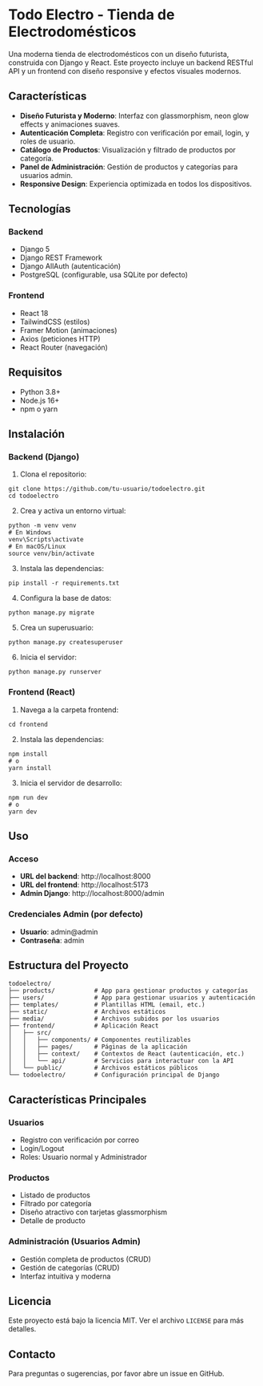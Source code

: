 # Todo Electro - Tienda de Electrodomésticos

Una moderna tienda de electrodomésticos con un diseño futurista, construida con Django y React. Este proyecto incluye un backend RESTful API y un frontend con diseño responsive y efectos visuales modernos.

## Características

- **Diseño Futurista y Moderno**: Interfaz con glassmorphism, neon glow effects y animaciones suaves.
- **Autenticación Completa**: Registro con verificación por email, login, y roles de usuario.
- **Catálogo de Productos**: Visualización y filtrado de productos por categoría.
- **Panel de Administración**: Gestión de productos y categorías para usuarios admin.
- **Responsive Design**: Experiencia optimizada en todos los dispositivos.

## Tecnologías

### Backend
- Django 5
- Django REST Framework
- Django AllAuth (autenticación)
- PostgreSQL (configurable, usa SQLite por defecto)

### Frontend
- React 18
- TailwindCSS (estilos)
- Framer Motion (animaciones)
- Axios (peticiones HTTP)
- React Router (navegación)

## Requisitos

- Python 3.8+
- Node.js 16+
- npm o yarn

## Instalación

### Backend (Django)

1. Clona el repositorio:
```
git clone https://github.com/tu-usuario/todoelectro.git
cd todoelectro
```

2. Crea y activa un entorno virtual:
```
python -m venv venv
# En Windows
venv\Scripts\activate
# En macOS/Linux
source venv/bin/activate
```

3. Instala las dependencias:
```
pip install -r requirements.txt
```

4. Configura la base de datos:
```
python manage.py migrate
```

5. Crea un superusuario:
```
python manage.py createsuperuser
```

6. Inicia el servidor:
```
python manage.py runserver
```

### Frontend (React)

1. Navega a la carpeta frontend:
```
cd frontend
```

2. Instala las dependencias:
```
npm install
# o
yarn install
```

3. Inicia el servidor de desarrollo:
```
npm run dev
# o
yarn dev
```

## Uso

### Acceso
- **URL del backend**: http://localhost:8000
- **URL del frontend**: http://localhost:5173
- **Admin Django**: http://localhost:8000/admin

### Credenciales Admin (por defecto)
- **Usuario**: admin@admin
- **Contraseña**: admin

## Estructura del Proyecto

```
todoelectro/
├── products/           # App para gestionar productos y categorías
├── users/              # App para gestionar usuarios y autenticación  
├── templates/          # Plantillas HTML (email, etc.)
├── static/             # Archivos estáticos
├── media/              # Archivos subidos por los usuarios
├── frontend/           # Aplicación React
│   ├── src/
│   │   ├── components/ # Componentes reutilizables
│   │   ├── pages/      # Páginas de la aplicación
│   │   ├── context/    # Contextos de React (autenticación, etc.)
│   │   └── api/        # Servicios para interactuar con la API
│   └── public/         # Archivos estáticos públicos
└── todoelectro/        # Configuración principal de Django
```

## Características Principales

### Usuarios
- Registro con verificación por correo
- Login/Logout
- Roles: Usuario normal y Administrador

### Productos
- Listado de productos
- Filtrado por categoría
- Diseño atractivo con tarjetas glassmorphism
- Detalle de producto

### Administración (Usuarios Admin)
- Gestión completa de productos (CRUD)
- Gestión de categorías (CRUD)
- Interfaz intuitiva y moderna

## Licencia

Este proyecto está bajo la licencia MIT. Ver el archivo `LICENSE` para más detalles.

## Contacto

Para preguntas o sugerencias, por favor abre un issue en GitHub. 